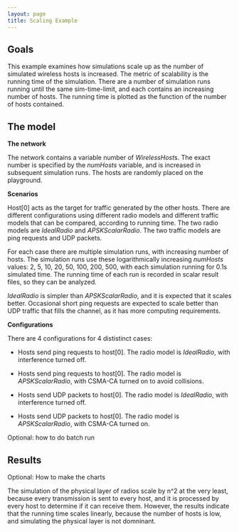```yaml
---
layout: page
title: Scaling Example
---
```


## Goals

This example examines how simulations scale up as the number of simulated
wireless hosts is increased. The metric of scalability is the running time of the
simulation. There are a number of simulation runs running until the same 
sim-time-limit, and each contains an increasing number of hosts. The running time is
plotted as the function of the number of hosts contained.

## The model

**The network**

The network contains a variable number of <var>WirelessHost</var>s. The exact
number is specified by the <var>numHosts</var> variable, and is increased in
subsequent simulation runs. The hosts are randomly placed on the playground.

**Scenarios**

Host\[0\] acts as the target for traffic generated by the other hosts. There are
different configurations using different radio models and different traffic models
that can be compared, according to running time. The two radio models are
<var>IdealRadio</var> and <var>APSKScalarRadio</var>. The two traffic models are
ping requests and UDP packets.

For each case there are multiple simulation runs, with increasing number of hosts.
The simulation runs use these logarithmically increasing <var>numHosts</var>
values: 2, 5, 10, 20, 50, 100, 200, 500, with each simulation running for 0.1s
simulated time. The running time of each run is recorded in scalar result files, so
they can be analyzed.

<var>IdealRadio</var> is simpler than <var>APSKScalarRadio</var>, and it is
expected that it scales better. Occasional short ping requests are expected to
scale better than UDP traffic that fills the channel, as it has more computing
requirements.

**Configurations**

There are 4 configurations for 4 dististinct cases:

* Hosts send ping requests to host\[0\]. The radio model is <var>IdealRadio</var>, with interference turned off.

* Hosts send ping requests to host\[0\]. The radio model is <var>APSKScalarRadio</var>, with CSMA-CA turned on to avoid collisions.

* Hosts send UDP packets to host\[0\]. The radio model is <var>IdealRadio</var>, with interference turned off.

* Hosts send UDP packets to host\[0\]. The radio model is <var>APSKScalarRadio</var>, with CSMA-CA turned on.

Optional: how to do batch run

## Results

Optional: How to make the charts

The simulation of the physical layer of radios scale by n^2 at the very least,
because every transmission is sent to every host, and it is processed by every host
to determine if it can receive them. However, the results indicate that the running
time scales linearly, because the number of hosts is low, and simulating the
physical layer is not domninant.
